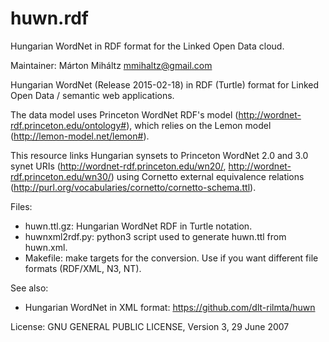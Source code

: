 # huwn.rdf
Hungarian WordNet in RDF format for the Linked Open Data cloud.

Maintainer: Márton Miháltz <mmihaltz@gmail.com>

Hungarian WordNet (Release 2015-02-18) in RDF (Turtle) format for Linked Open Data / semantic web applications.

The data model uses Princeton WordNet RDF's model (http://wordnet-rdf.princeton.edu/ontology#), which relies on
the Lemon model (http://lemon-model.net/lemon#). 

This resource links Hungarian synsets to Princeton WordNet 2.0 and 3.0 synet
URIs (http://wordnet-rdf.princeton.edu/wn20/, http://wordnet-rdf.princeton.edu/wn30/) using Cornetto external
equivalence relations (http://purl.org/vocabularies/cornetto/cornetto-schema.ttl).

Files:
- huwn.ttl.gz: Hungarian WordNet RDF in Turtle notation.
- huwnxml2rdf.py: python3 script used to generate huwn.ttl from huwn.xml.
- Makefile: make targets for the conversion. Use if you want different file formats (RDF/XML, N3, NT).

See also:
- Hungarian WordNet in XML format: https://github.com/dlt-rilmta/huwn

License:
GNU GENERAL PUBLIC LICENSE, Version 3, 29 June 2007
